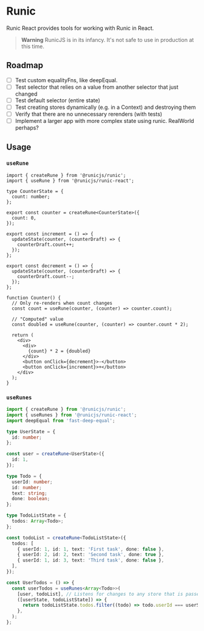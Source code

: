 # Runic

Runic React provides tools for working with Runic in React.

> **Warning**
> RunicJS is in its infancy. It's not safe to use in production at this time.

## Roadmap

- [ ] Test custom equalityFns, like deepEqual.
- [ ] Test selector that relies on a value from another selector that just changed
- [ ] Test default selector (entire state)
- [ ] Test creating stores dynamically (e.g. in a Context) and destroying them
- [ ] Verify that there are no unnecessary rerenders (with tests)
- [ ] Implement a larger app with more complex state using runic. RealWorld perhaps?

## Usage

### `useRune`

```tsx
import { createRune } from '@runicjs/runic';
import { useRune } from '@runicjs/runic-react';

type CounterState = {
  count: number;
};

export const counter = createRune<CounterState>({
  count: 0,
});

export const increment = () => {
  updateState(counter, (counterDraft) => {
    counterDraft.count++;
  });
};

export const decrement = () => {
  updateState(counter, (counterDraft) => {
    counterDraft.count--;
  });
};

function Counter() {
  // Only re-renders when count changes
  const count = useRune(counter, (counter) => counter.count);

  // "Computed" value
  const doubled = useRune(counter, (counter) => counter.count * 2);

  return (
    <div>
      <div>
        {count} * 2 = {doubled}
      </div>
      <button onClick={decrement}>-</button>
      <button onClick={increment}>+</button>
    </div>
  );
}
```

### `useRunes`

```ts
import { createRune } from '@runicjs/runic';
import { useRunes } from '@runicjs/runic-react';
import deepEqual from 'fast-deep-equal';

type UserState = {
  id: number;
};

const user = createRune<UserState>({
  id: 1,
});

type Todo = {
  userId: number;
  id: number;
  text: string;
  done: boolean;
};

type TodoListState = {
  todos: Array<Todo>;
};

const todoList = createRune<TodoListState>({
  todos: [
    { userId: 1, id: 1, text: 'First task', done: false },
    { userId: 2, id: 2, text: 'Second task', done: true },
    { userId: 1, id: 3, text: 'Third task', done: false },
  ],
});

const UserTodos = () => {
  const userTodos = useRunes<Array<Todo>>(
    [user, todoList], // Listens for changes to any store that is passed in.
    ([userState, todoListState]) => {
      return todoListState.todos.filter((todo) => todo.userId === userState.id);
    },
  );
};
```
